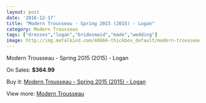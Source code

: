 ```yaml
---
layout: post
date: '2016-12-17'
title: "Modern Trousseau - Spring 2015 (2015) - Logan"
category: Modern Trousseau
tags: ["dresses","logan","bridesmaid","made","wedding"]
image: http://img.metalkind.com/48666-thickbox_default/modern-trousseau-spring-2015-2015-logan.jpg
---
```

Modern Trousseau - Spring 2015 (2015) - Logan

On Sales: **$364.99**
<a href="https://www.metalkind.com/en/modern-trousseau/13721-modern-trousseau-spring-2015-2015-logan.html"><amp-img layout="responsive" width="600" height="600" src="//img.metalkind.com/48666-thickbox_default/modern-trousseau-spring-2015-2015-logan.jpg" alt="Modern Trousseau - Spring 2015 (2015) - Logan 0" /></a>

Buy it: [Modern Trousseau - Spring 2015 (2015) - Logan](https://www.metalkind.com/en/modern-trousseau/13721-modern-trousseau-spring-2015-2015-logan.html "Modern Trousseau - Spring 2015 (2015) - Logan")

View more: [Modern Trousseau](https://www.metalkind.com/en/160-modern-trousseau "Modern Trousseau")